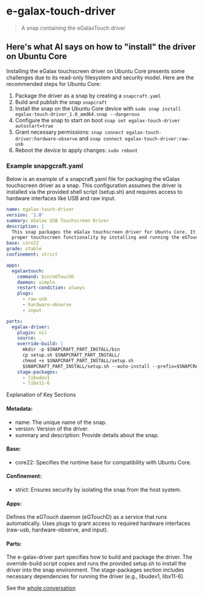 # e-galax-touch-driver

> A snap containing the eGalaxTouch driver

## Here's what AI says on how to "install" the driver on Ubuntu Core

Installing the eGalax touchscreen driver on Ubuntu Core presents some challenges 
due to its read-only filesystem and security model. Here are the recommended steps for Ubuntu Core:

1. Package the driver as a snap by creating a `snapcraft.yaml`
2. Build and publish the snap `snapcraft`
3. Install the snap on the Ubuntu Core device with `sudo snap install egalax-touch-driver_1.0_amd64.snap --dangerous`
4. Configure the snap to start on boot `snap set egalax-touch-driver autostart=true`
5. Grant necessary permissions: `snap connect egalax-touch-driver:hardware-observe` and `snap connect egalax-touch-driver:raw-usb`
6. Reboot the device to apply changes: `sudo reboot`

### Example snapgcraft.yaml

Below is an example of a snapcraft.yaml file for packaging the eGalax touchscreen driver as a snap. 
This configuration assumes the driver is installed via the provided shell script (setup.sh) 
and requires access to hardware interfaces like USB and raw input.

```yaml
name: egalax-touch-driver
version: '1.0'
summary: eGalax USB Touchscreen Driver
description: |
  This snap packages the eGalax touchscreen driver for Ubuntu Core. It ensures 
  proper touchscreen functionality by installing and running the eGTouch daemon.
base: core22
grade: stable
confinement: strict

apps:
  egalaxtouch:
    command: bin/eGTouchD
    daemon: simple
    restart-condition: always
    plugs:
      - raw-usb
      - hardware-observe
      - input

parts:
  egalax-driver:
    plugin: nil
    source: .
    override-build: |
      mkdir -p $SNAPCRAFT_PART_INSTALL/bin
      cp setup.sh $SNAPCRAFT_PART_INSTALL/
      chmod +x $SNAPCRAFT_PART_INSTALL/setup.sh
      $SNAPCRAFT_PART_INSTALL/setup.sh --auto-install --prefix=$SNAPCRAFT_PART_INSTALL/bin
    stage-packages:
      - libudev1
      - libx11-6

```

Explanation of Key Sections

#### Metadata:

* name: The unique name of the snap.
* version: Version of the driver.
* summary and description: Provide details about the snap.

#### Base:

* core22: Specifies the runtime base for compatibility with Ubuntu Core.

#### Confinement:

* strict: Ensures security by isolating the snap from the host system.

#### Apps:

Defines the eGTouch daemon (eGTouchD) as a service that runs automatically.
Uses plugs to grant access to required hardware interfaces (raw-usb, hardware-observe, and input).

#### Parts:

The e-galax-driver part specifies how to build and package the driver.
The override-build script copies and runs the provided setup.sh to install the driver into the snap environment.
The stage-packages section includes necessary dependencies for running the driver (e.g., libudev1, libx11-6).

See the [whole conversation](https://www.perplexity.ai/search/on-a-ubuntu-desktop-i-have-a-t-RmY1pZpjQIOCgjb7JrxOBg)